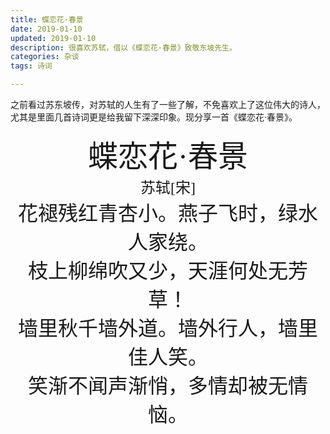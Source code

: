 ```yaml
---
title: 蝶恋花·春景
date: 2019-01-10
updated: 2019-01-10
description: 很喜欢苏轼，借以《蝶恋花·春景》致敬东坡先生。
categories: 杂谈
tags: 诗词

---
```


之前看过苏东坡传，对苏轼的人生有了一些了解，不免喜欢上了这位伟大的诗人，尤其是里面几首诗词更是给我留下深深印象。现分享一首《蝶恋花·春景》。





<center><font face="隶书" size="9">蝶恋花·春景</font></center>

<center><font face="楷体" size="5">苏轼[宋]</font></center>



<center><font face="华文行楷" size="6">花褪残红青杏小。燕子飞时，绿水人家绕。</font></center>

<center><font face="华文行楷" size="6">枝上柳绵吹又少，天涯何处无芳草！</font></center>

<center><center><font size="6" face="华文行楷">墙里秋千墙外道。墙外行人，墙里佳人笑。</font></center>

<center><font size="6" face="华文行楷">笑渐不闻声渐悄，多情却被无情恼。</font></center>

